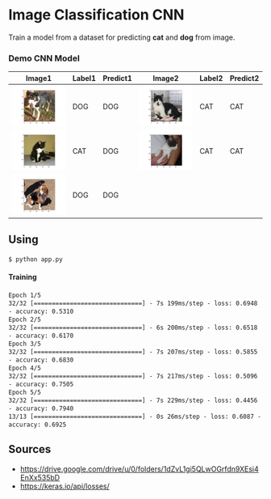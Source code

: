 # Image Classification CNN

Train a model from a dataset for predicting **cat** and **dog** from image.

### Demo CNN Model

| Image1 | Label1 | Predict1 | Image2 | Label2 | Predict2 |
| --------------------- | ------------ | ------------ | --------------------- | ------------ | ------------ |
| ![](demo/figure1.png) |  DOG | DOG | ![](demo/figure2.png) | CAT | CAT |
| ![](demo/figure3.png) | CAT | DOG | ![](demo/figure4.png) | CAT | CAT |
| ![](demo/figure5.png) | DOG | DOG | | | |

## Using

```
$ python app.py
```

#### Training

```
Epoch 1/5
32/32 [==============================] - 7s 199ms/step - loss: 0.6948 - accuracy: 0.5310
Epoch 2/5
32/32 [==============================] - 6s 200ms/step - loss: 0.6518 - accuracy: 0.6170
Epoch 3/5
32/32 [==============================] - 7s 207ms/step - loss: 0.5855 - accuracy: 0.6830
Epoch 4/5
32/32 [==============================] - 7s 217ms/step - loss: 0.5096 - accuracy: 0.7505
Epoch 5/5
32/32 [==============================] - 7s 229ms/step - loss: 0.4456 - accuracy: 0.7940
13/13 [==============================] - 0s 26ms/step - loss: 0.6087 - accuracy: 0.6925
```

## Sources

- https://drive.google.com/drive/u/0/folders/1dZvL1gi5QLwOGrfdn9XEsi4EnXx535bD
- https://keras.io/api/losses/
